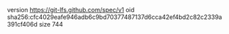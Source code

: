 version https://git-lfs.github.com/spec/v1
oid sha256:cfc4029eafe946adb6c9bd70377487137d6cca42ef4bd2c82c2339a391cf406d
size 744
